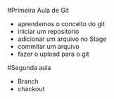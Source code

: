 #Primeira Aula de Git

- aprendemos o conceito do git
- iniciar um repositorio
- adicionar um arquivo no Stage
- commitar um arquivo
- fazer o upload para o git

#Segunda aula
- Branch
- chackout

